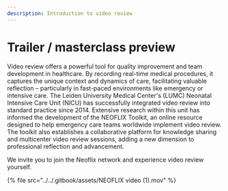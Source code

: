 ```yaml
---
description: Introduction to video review
---
```


# Trailer / masterclass preview

Video review offers a powerful tool for quality improvement and team development in healthcare. By recording real-time medical procedures, it captures the unique context and dynamics of care, facilitating valuable reflection – particularly in fast-paced environments like emergency or intensive care. The Leiden University Medical Center's (LUMC) Neonatal Intensive Care Unit (NICU) has successfully integrated video review into standard practice since 2014. Extensive research within this unit has informed the development of the NEOFLIX Toolkit, an online resource designed to help emergency care teams worldwide implement video review. The toolkit also establishes a collaborative platform for knowledge sharing and multicenter video review sessions, adding a new dimension to professional reflection and advancement.

We invite you to join the Neoflix network and experience video review yourself.&#x20;

{% file src="../../.gitbook/assets/NEOFLIX video (1).mov" %}
